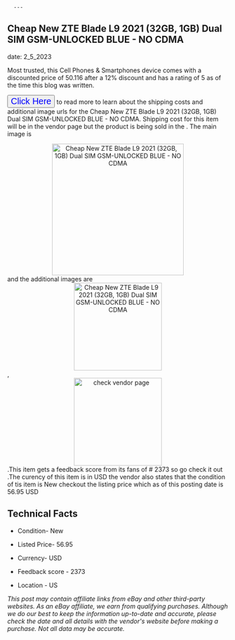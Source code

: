  
      ---
      

 ## Cheap New ZTE Blade L9 2021 (32GB, 1GB)  Dual SIM GSM-UNLOCKED BLUE - NO CDMA 

 

      

date: 2_5_2023
     

    
      

Most trusted, this Cell Phones & Smartphones device comes with a discounted price of 50.116 after a 12% discount and has a rating of  5 as of the time this blog was written.

 <button style="font-size:20px;color:blue" onclick="window.location.href = 'https://www.ebay.com/itm/275643324526?hash=item402d9f586e%3Ag%3ALpsAAOSwJwRj0DNL&mkevt=1&mkcid=1&mkrid=711-53200-19255-0&campid=%253CePNCampaignId%253E&customid=%253CreferenceId%253E&toolid=10049'">Click Here</button>  to read more to learn about the shipping costs and additional image urls for the Cheap New ZTE Blade L9 2021 (32GB, 1GB)  Dual SIM GSM-UNLOCKED BLUE - NO CDMA. Shipping cost for this item will be in the vendor page but the product is being sold in the . The main image is <div style="text-align:center;"><img onclick="window.location.href = 'https://www.ebay.com/itm/275643324526?hash=item402d9f586e%3Ag%3ALpsAAOSwJwRj0DNL&mkevt=1&mkcid=1&mkrid=711-53200-19255-0&campid=%253CePNCampaignId%253E&customid=%253CreferenceId%253E&toolid=10049';" src="https://i.ebayimg.com/thumbs/images/g/LpsAAOSwJwRj0DNL/s-l225.jpg" alt="Cheap New ZTE Blade L9 2021 (32GB, 1GB)  Dual SIM GSM-UNLOCKED BLUE - NO CDMA" style="width:300px; height:auto;object-fit:contain;" /></div> and the additional images are <div style="text-align:center;"><img onclick="window.location.href = 'https://www.ebay.com/itm/275643324526?hash=item402d9f586e%3Ag%3ALpsAAOSwJwRj0DNL&mkevt=1&mkcid=1&mkrid=711-53200-19255-0&campid=%253CePNCampaignId%253E&customid=%253CreferenceId%253E&toolid=10049';" src="https://i.ebayimg.com/images/g/LpsAAOSwJwRj0DNL/s-l960.jpg" alt="Cheap New ZTE Blade L9 2021 (32GB, 1GB)  Dual SIM GSM-UNLOCKED BLUE - NO CDMA" style="width:200px; height:auto;object-fit:contain;" /></div>,<div style="text-align:center;"><img onclick="window.location.href = 'https://www.ebay.com/itm/275643324526?hash=item402d9f586e%3Ag%3ALpsAAOSwJwRj0DNL&mkevt=1&mkcid=1&mkrid=711-53200-19255-0&campid=%253CePNCampaignId%253E&customid=%253CreferenceId%253E&toolid=10049';" src="https://origin-galleryplus.ebayimg.com/ws/web/275643324526_2_0_1/225x225.jpg,https://origin-galleryplus.ebayimg.com/ws/web/275643324526_3_0_1/225x225.jpg" alt="check vendor page" style="width:200px; height:auto;object-fit:contain;"/></div>.This item gets a feedback score from its fans of # 2373 so go check it out .The curency of this item is in USD the vendor also states that the condition of tis item is New checkout the listing price which as of this posting date is  56.95 USD 


      
      

 ## Technical Facts 



      

 - Condition- New 


      

 - Listed Price- 56.95 


      

 - Currency- USD 


      

 - Feedback score - 2373 


      

 - Location - US 



      

*_This post may contain affiliate links from eBay and other third-party websites. As an eBay affiliate, we earn from qualifying purchases. Although we do our best to keep the information up-to-date and accurate, please check the date and all details with the vendor's website before making a purchase. Not all data may be accurate._*



      
      